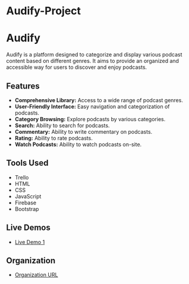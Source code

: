 # Audify-Project

# Audify

Audify is a platform designed to categorize and display various podcast content based on different genres. It aims to provide an organized and accessible way for users to discover and enjoy podcasts.

## Features

- **Comprehensive Library:** Access to a wide range of podcast genres.
- **User-Friendly Interface:** Easy navigation and categorization of podcasts.
- **Category Browsing:** Explore podcasts by various categories.
- **Search:** Ability to search for podcasts.
- **Commentary:** Ability to write commentary on podcasts.
- **Rating:** Ability to rate podcasts.
- **Watch Podcasts:** Ability to watch podcasts on-site.

## Tools Used

- Trello
- HTML
- CSS
- JavaScript
- Firebase
- Bootstrap

## Live Demos

- [Live Demo 1](https://abedalmajed.github.io/Audify-Project/)

## Organization

- [Organization URL](https://github.com/AbedAlmajed/Audify-Project.git)

